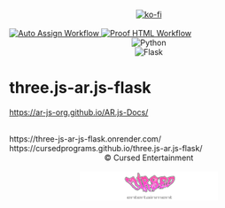   <br>
<div align="center">
  <a href="https://ko-fi.com/cursedentertainment">
    <img src="https://ko-fi.com/img/githubbutton_sm.svg" alt="ko-fi" style="width: 20%;"/>
  </a>
</div>
  <br>

<a href="https://github.com/CursedPrograms/Flask-Python-Template/actions/workflows/auto-assign.yml">
    <img class="workflow-badge workflow-success" src="https://github.com/Cursed-Entertainment/Image-Uploader-Resizer/actions/workflows/auto-assign.yml/badge.svg" alt="Auto Assign Workflow">
</a>

<a href="https://github.com/CursedPrograms/Flask-Python-Template/actions/workflows/proof-html.yml">
    <img class="workflow-badge workflow-success" src="https://github.com/Cursed-Entertainment/Image-Uploader-Resizer/actions/workflows/proof-html.yml/badge.svg" alt="Proof HTML Workflow">
</a>

<div align="center">
  <img alt="Python" src="https://img.shields.io/badge/python%20-%23323330.svg?&style=for-the-badge&logo=python&logoColor=white"/>
</div>

<div align="center">
  <img alt="Flask" src="https://img.shields.io/badge/flask%20-%23323330.svg?&style=for-the-badge&logo=flaks&logoColor=white"/>
</div>

# three.js-ar.js-flask

https://ar-js-org.github.io/AR.js-Docs/

<br>
https://three-js-ar-js-flask.onrender.com/
https://cursedprograms.github.io/three.js-ar.js-flask/

<br>
<div align="center">
© Cursed Entertainment
</div>
<br>
<div align="center">
<a href="https://cursed-entertainment.itch.io/" target="_blank">
    <img src="https://github.com/CursedPrograms/cursedentertainment/raw/main/images/logos/logo-wide-grey.png"
        alt="CursedEntertainment Logo" style="width:250px;">
</a>
</div>
